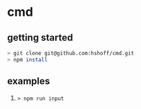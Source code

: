 # cmd

## getting started

  ```bash
  > git clone git@github.com:hshoff/cmd.git
  > npm install
  ```

## examples

1. `> npm run input`
